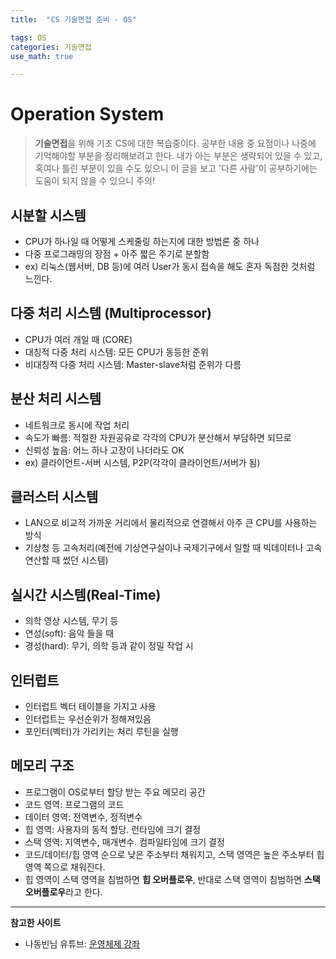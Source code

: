 ```yaml
---
title:	"CS 기술면접 준비 - OS"

tags: OS
categories: 기술면접
use_math: true

---
```

# Operation System

> **기술면접**을 위해 기초 CS에 대한 복습중이다.
공부한 내용 중 요점이나 나중에 기억해야할 부분을 정리해보려고 한다.
내가 아는 부분은 생략되어 있을 수 있고, 혹여나 틀린 부분이 있을 수도 있으니 이 글을 보고 '다른 사람'이 공부하기에는 도움이 되지 않을 수 있으니 주의!


## 시분할 시스템
- CPU가 하나일 때 어떻게 스케줄링 하는지에 대한 방법론 중 하나
- 다중 프로그래밍의 장점 + 아주 짧은 주기로 분할함
- ex) 리눅스(웹서버, DB 등)에 여러 User가 동시 접속을 해도 혼자 독점한 것처럼 느낀다.

## 다중 처리 시스템 (Multiprocessor)
- CPU가 여러 개일 때 (CORE)
- 대칭적 다중 처리 시스템: 모든 CPU가 동등한 준위
- 비대칭적 다중 처리 시스템: Master-slave처럼 준위가 다름

## 분산 처리 시스템
- 네트워크로 동시에 작업 처리
- 속도가 빠름: 적절한 자원공유로 각각의 CPU가 분산해서 부담하면 되므로
- 신뢰성 높음: 어느 하나 고장이 나더라도 OK
- ex) 클라이언트-서버 시스템, P2P(각각이 클라이언트/서버가 됨)

## 클러스터 시스템
- LAN으로 비교적 가까운 거리에서 물리적으로 연결해서 아주 큰 CPU를 사용하는 방식
- 기상청 등 고속처리(예전에 기상연구실이나 국제기구에서 일할 때 빅데이터나 고속 연산할 때 썼던 시스템)

## 실시간 시스템(Real-Time)
- 의학 영상 시스템, 무기 등
- 연성(soft): 음악 들을 때
- 경성(hard): 무기, 의학 등과 같이 정밀 작업 시

## 인터럽트
- 인터럽트 벡터 테이블을 가지고 사용
- 인터럽트는 우선순위가 정해져있음
- 포인터(벡터)가 가리키는 처리 루틴을 실행

## 메모리 구조
- 프로그램이 OS로부터 할당 받는 주요 메모리 공간
- 코드 영역: 프로그램의 코드
- 데이터 영역: 전역변수, 정적변수
- 힙 영역: 사용자의 동적 할당. 런타임에 크기 결정
- 스택 영역: 지역변수, 매개변수. 컴파일타임에 크기 결정
- 코드/데이터/힙 영역 순으로 낮은 주소부터 채워지고, 스택 영역은 높은 주소부터 힙 영역 쪽으로 채워진다.
- 힙 영역이 스택 영역을 침범하면 **힙 오버플로우**, 반대로 스택 영역이 침범하면 **스택 오버플로우**라고 한다.


---

**참고한 사이트**
- 나동빈님 유튜브: [운영체제 강좌](https://youtu.be/EAoJb00Iwso)